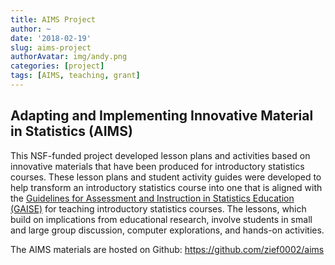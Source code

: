 ```yaml
---
title: AIMS Project
author: ~
date: '2018-02-19'
slug: aims-project
authorAvatar: img/andy.png
categories: [project]
tags: [AIMS, teaching, grant]
---
```


## Adapting and Implementing Innovative Material in Statistics (AIMS)


This NSF-funded project developed lesson plans and activities based on innovative materials that have been produced for introductory statistics courses. These lesson plans and student activity guides were developed to help transform an introductory statistics course into one that is aligned with the [Guidelines for Assessment and Instruction in Statistics Education (GAISE)](http://www.amstat.org/education/gaise/) for teaching introductory statistics courses. The lessons, which build on implications from educational research, involve students in small and large group discussion, computer explorations, and hands-on activities.

The AIMS materials are hosted on Github: https://github.com/zief0002/aims
